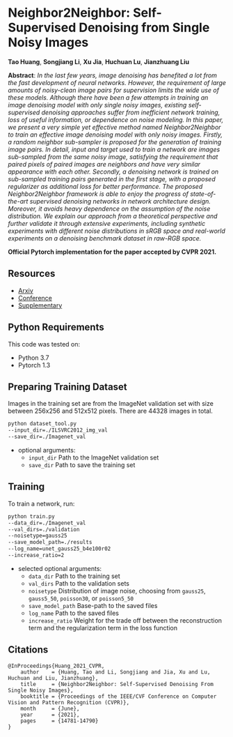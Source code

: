 # Neighbor2Neighbor: Self-Supervised Denoising from Single Noisy Images

**Tao Huang**, **Songjiang Li**, **Xu Jia**, **Huchuan Lu**, **Jianzhuang Liu**

**Abstract**:
_In the last few years, image denoising has benefited a lot from the fast development of neural networks. However, the requirement of large amounts of noisy-clean image pairs for supervision limits the wide use of these models. Although there have been a few attempts in training an image denoising model with only single noisy images, existing self-supervised denoising approaches suffer from inefficient network training, loss of useful information, or dependence on noise modeling. In this paper, we present a very simple yet effective method named Neighbor2Neighbor to train an effective image denoising model with only noisy images. Firstly, a random neighbor sub-sampler is proposed for the generation of training image pairs. In detail, input and target used to train a network are images sub-sampled from the same noisy image, satisfying the requirement that paired pixels of paired images are neighbors and have very similar appearance with each other. Secondly, a denoising network is trained on sub-sampled training pairs generated in the first stage, with a proposed regularizer as additional loss for better performance. The proposed Neighbor2Neighbor framework is able to enjoy the progress of state-of-the-art supervised denoising networks in network architecture design. Moreover, it avoids heavy dependence on the assumption of the noise distribution. We explain our approach from a theoretical perspective and further validate it through extensive experiments, including synthetic experiments with different noise distributions in sRGB space and real-world experiments on a denoising benchmark dataset in raw-RGB space._

**Official Pytorch implementation for the paper accepted by CVPR 2021.**

## Resources

- [Arxiv](https://arxiv.org/pdf/2101.02824.pdf)
- [Conference](https://openaccess.thecvf.com/content/CVPR2021/papers/Huang_Neighbor2Neighbor_Self-Supervised_Denoising_From_Single_Noisy_Images_CVPR_2021_paper.pdf)
- [Supplementary](https://openaccess.thecvf.com/content/CVPR2021/supplemental/Huang_Neighbor2Neighbor_Self-Supervised_Denoising_CVPR_2021_supplemental.pdf)

## Python Requirements

This code was tested on:

- Python 3.7
- Pytorch 1.3

## Preparing Training Dataset

Images in the training set are from the ImageNet validation set with size between 256x256 and 512x512 pixels.
There are 44328 images in total.

```bash
python dataset_tool.py 
--input_dir=./ILSVRC2012_img_val 
--save_dir=./Imagenet_val
```
- optional arguments:
  - `input_dir` Path to the ImageNet validation set
  - `save_dir` Path to save the training set

## Training

To train a network, run:

```bash
python train.py 
--data_dir=./Imagenet_val 
--val_dirs=./validation 
--noisetype=gauss25 
--save_model_path=./results 
--log_name=unet_gauss25_b4e100r02 
--increase_ratio=2
```
- selected optional arguments:
  - `data_dir` Path to the training set
  - `val_dirs` Path to the validation sets
  - `noisetype` Distribution of image noise, choosing from `gauss25`, `gauss5_50`, `poisson30`, or `poisson5_50`
  - `save_model_path` Base-path to the saved files
  - `log_name` Path to the saved files
  - `increase_ratio` Weight for the trade off between the reconstruction term and the regularization term in the loss function

## Citations

```
@InProceedings{Huang_2021_CVPR,
    author    = {Huang, Tao and Li, Songjiang and Jia, Xu and Lu, Huchuan and Liu, Jianzhuang},
    title     = {Neighbor2Neighbor: Self-Supervised Denoising From Single Noisy Images},
    booktitle = {Proceedings of the IEEE/CVF Conference on Computer Vision and Pattern Recognition (CVPR)},
    month     = {June},
    year      = {2021},
    pages     = {14781-14790}
}
```
